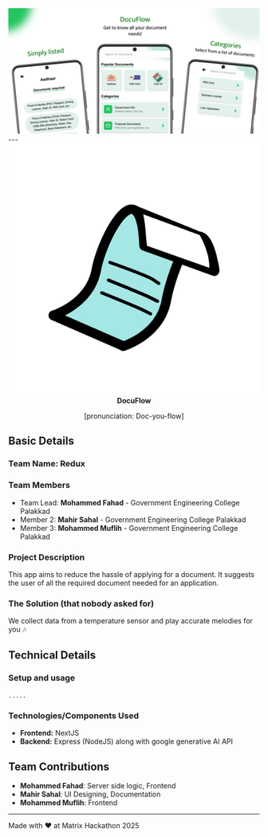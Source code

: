 <img width="1280" alt="readme-banner" src="docs/main-banner.jpg">
---
<div align="center"></div>
<img alt="docuflow-logo" src="docs/logo.svg">
<div align="center">
<strong>DocuFlow</strong>
<p>[pronunciation: Doc-you-flow]</p>
</div>

## Basic Details
### Team Name: Redux

### Team Members
- Team Lead: **Mohammed Fahad** - Government Engineering College Palakkad
- Member 2: **Mahir Sahal** - Government Engineering College Palakkad
- Member 3: **Mohammed Muflih** - Government Engineering College Palakkad

### Project Description
This app aims to reduce the hassle of applying for a document. It suggests the user of all the required document needed for an application.

### The Solution (that nobody asked for)
We collect data from a temperature sensor and play accurate melodies for you 🎶

## Technical Details

### Setup and usage
`.....`

### Technologies/Components Used
- **Frontend:** NextJS
- **Backend:** Express (NodeJS) along with google generative AI API


## Team Contributions
- **Mohammed Fahad**: Server side logic, Frontend
- **Mahir Sahal**: UI Designing, Documentation
- **Mohammed Muflih**: Frontend

---
Made with ❤️ at Matrix Hackathon 2025
